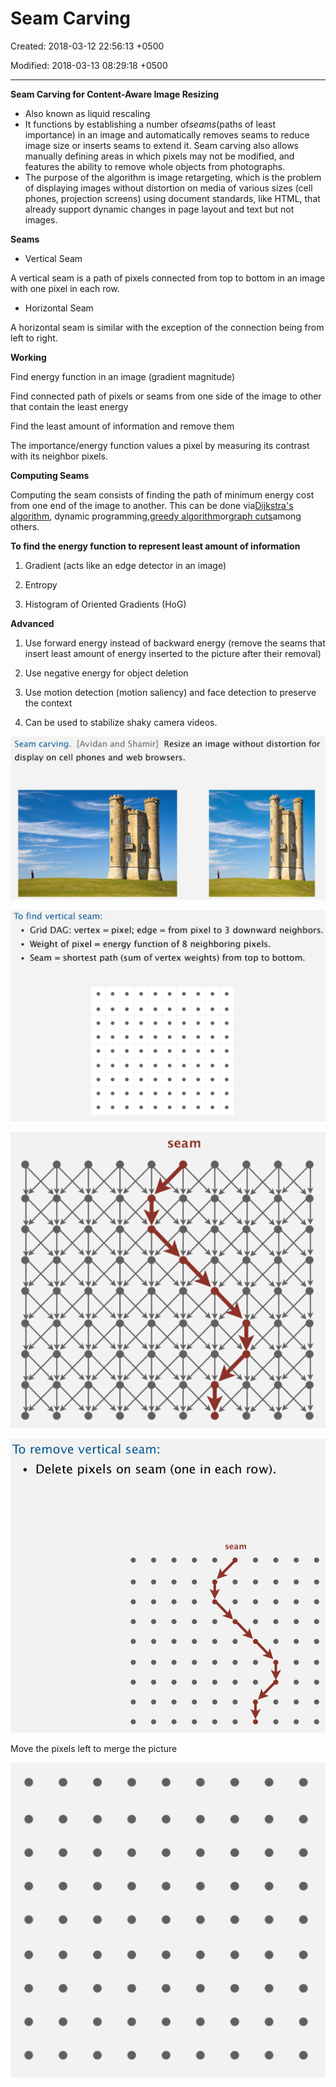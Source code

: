 # Seam Carving

Created: 2018-03-12 22:56:13 +0500

Modified: 2018-03-13 08:29:18 +0500

---

**Seam Carving for Content-Aware Image Resizing**
-   Also known as liquid rescaling
-   It functions by establishing a number of*seams*(paths of least importance) in an image and automatically removes seams to reduce image size or inserts seams to extend it. Seam carving also allows manually defining areas in which pixels may not be modified, and features the ability to remove whole objects from photographs.
-   The purpose of the algorithm is image retargeting, which is the problem of displaying images without distortion on media of various sizes (cell phones, projection screens) using document standards, like HTML, that already support dynamic changes in page layout and text but not images.



**Seams**
-   Vertical Seam

A vertical seam is a path of pixels connected from top to bottom in an image with one pixel in each row.
-   Horizontal Seam

A horizontal seam is similar with the exception of the connection being from left to right.



**Working**

Find energy function in an image (gradient magnitude)

Find connected path of pixels or seams from one side of the image to other that contain the least energy

Find the least amount of information and remove them

The importance/energy function values a pixel by measuring its contrast with its neighbor pixels.



**Computing Seams**

Computing the seam consists of finding the path of minimum energy cost from one end of the image to another. This can be done via[Dijkstra's algorithm](https://en.wikipedia.org/wiki/Dijkstra%27s_algorithm), dynamic programming,[greedy algorithm](https://en.wikipedia.org/wiki/Greedy_algorithm)or[graph cuts](https://en.wikipedia.org/wiki/Cut_(graph_theory))among others.



**To find the energy function to represent least amount of information**

1.  Gradient (acts like an edge detector in an image)

2.  Entropy

3.  Histogram of Oriented Gradients (HoG)



**Advanced**

1.  Use forward energy instead of backward energy (remove the seams that insert least amount of energy inserted to the picture after their removal)

2.  Use negative energy for object deletion

3.  Use motion detection (motion saliency) and face detection to preserve the context

4.  Can be used to stabilize shaky camera videos.





![Resize an image without distortion for Seam carving. [Avidan and Shamir] display on cell phones and web browsers. ](media/Seam-Carving-image1.png)



![To find vertical seam: • Grid DAG: vertex = pixel; edge = from pixel to 3 downward neighbors. • Weight of pixel = energy function of 8 neighboring pixels. • Seam = shortest path (sum of vertex weights) from top to bottom. ](media/Seam-Carving-image2.png)



![seam ](media/Seam-Carving-image3.png)



![To remove vertical seam: • Delete pixels on seam (one in each row). seam ](media/Seam-Carving-image4.png)



Move the pixels left to merge the picture



![](media/Seam-Carving-image5.png)







